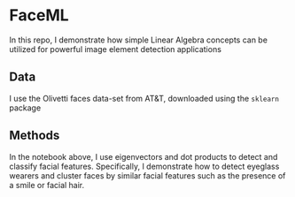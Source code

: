 # FaceML
In this repo, I demonstrate how simple Linear Algebra concepts can be utilized for powerful image element detection applications

## Data
I use the Olivetti faces data-set from AT&T, downloaded using the `sklearn` package

## Methods
In the notebook above, I use eigenvectors and dot products to detect and classify facial features. 
Specifically, I demonstrate how to detect eyeglass wearers and cluster faces by similar facial features such as the presence of a smile or facial hair.

